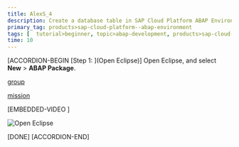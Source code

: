```yaml
---
title: AlexS_4
description: Create a database table in SAP Cloud Platform ABAP Environment and prefill it with data.
primary_tag: products>sap-cloud-platform--abap-environment  
tags: [  tutorial>beginner, topic>abap-development, products>sap-cloud-platform]
time: 10
---
```


[ACCORDION-BEGIN [Step 1: ](Open Eclipse)]
Open Eclipse, and select **New** > **ABAP Package**.

[group](group.alexs_g1.html)

[mission](mission.alexs_m1.html)

[EMBEDDED-VIDEO [](https://www.youtube.com/watch?v=jjqFnO284hA)]

![Open Eclipse](package.png)
 
[DONE]
[ACCORDION-END]
